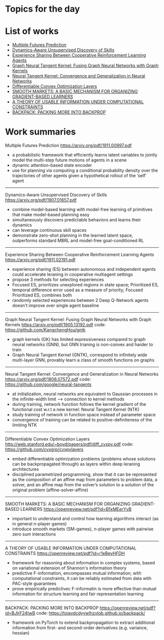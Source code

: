# Topics for the day 

<!-- ***************************************************** -->

# List of works
- [Multiple Futures Prediction](#1)
- [Dynamics-Aware Unsupervised Discovery of Skills](#2)
- [Experience Sharing Between Cooperative Reinforcement Learning Agents](#3)
- [Graph Neural Tangent Kernel: Fusing Graph Neural Networks with Graph Kernels](#4)
- [Neural Tangent Kernel: Convergence and Generalization in Neural Networks](#5)
- [Differentiable Convex Optimization Layers](#6)
- [SMOOTH MARKETS: A BASIC MECHANISM FOR ORGANIZING GRADIENT-BASED LEARNERS](#7)
- [A THEORY OF USABLE INFORMATION UNDER COMPUTATIONAL CONSTRAINTS](#8)
- [BACKPACK: PACKING MORE INTO BACKPROP](#9)

<!-- ***************************************************** -->

# Work summaries

<a name="1"></a> 
Multiple Futures Prediction
<https://arxiv.org/pdf/1911.00997.pdf>

- a probabilistic framework that efficiently learns latent variables to jointly model the multi-step future motions of agents in a scene
- dynamic attention-based state encoder
- use for planning via computing a conditional probability density over the trajectories of other agents given a hypothetical rollout of the ‘self’ agent
    

--- 
<a name="2"></a> 
Dynamics-Aware Unsupervised Discovery of Skills
<https://arxiv.org/pdf/1907.01657.pdf>

- combine model-based learning with model-free learning of primitives that make model-based planning easy
- simultaneously discovers predictable behaviors and learns their dynamics
- can leverage continuous skill spaces
- demonstrate zero-shot planning in the learned latent space, outperforms standard MBRL and model-free goal-conditioned RL


---
<a name="3"></a> 
Experience Sharing Between Cooperative Reinforcement Learning Agents
<https://arxiv.org/pdf/1911.02191.pdf>

- experience sharing (ES) between autonomous and independent agents could accelerate leraning in cooperative multiagent settings 
- propose 3 methods for selecting experiences 
- Focused ES, prioritizes unexplored regions in state space; Prioritized ES, temporal difference error used as a measure of priority; Focused Prioritized ES, combines both
- randomly selected experiences between 2 Deep Q-Network agents doesn't improve over single agent baseline 


--- 
<a name="4"></a> 
Graph Neural Tangent Kernel: Fusing Graph Neural Networks with Graph Kernels
<https://arxiv.org/pdf/1905.13192.pdf>
code: <https://github.com/KangchengHou/gntk>

- graph kernels (GK) has limited expressiveness compared to graph neural networks (GNN), but GNN trianing is non-convex and harder to train
- Graph Neural Tangent Kernel (GNTK), correspond to infinitely wide multi-layer GNN, provably learn a class of smooth functions on graphs


---
<a name="5"></a> 
Neural Tangent Kernel: Convergence and Generalization in Neural Networks
<https://arxiv.org/pdf/1806.07572.pdf>
code: <https://github.com/google/neural-tangents>

- at initialization, neural networks are equivalent to Gaussian processes in the infinite-width limit --> connection to kernel methods 
- during training, network function follows the kernel gradient of the functional cost w.r.t a new kernel: Neural Tangent Kernel (NTK)
- study training of network in function space instead of parameter space 
- convergence of training can be related to positive-definiteness of the limiting NTK 


--- 
<a name="6"></a> 
Differentiable Convex Optimization Layers
<http://web.stanford.edu/~boyd/papers/pdf/diff_cvxpy.pdf>
code: <https://github.com/cvxgrp/cvxpylayers>

- embed differentiable optimization problems (problems whose solutions can be backpropagated through) as layers within deep leraning architectures 
- disciplined parametrized programming, show that it can be represented as the composition of an affine map from parameters to problem data, a solver, and an affine map from the solver’s solution to a solution of the original problem (affine-solver-affine)


---
<a name="7"></a> 
SMOOTH MARKETS: A BASIC MECHANISM FOR ORGANIZING GRADIENT-BASED LEARNERS
<https://openreview.net/pdf?id=B1xMEerYvB>

- important to understand and control how learning algorithms interact (as in general n-player games)
- introduce smooth markets (SM-games), n-player games with pairwise zero sum interactions


---
<a name="8"></a> 
A THEORY OF USABLE INFORMATION UNDER COMPUTATIONAL CONSTRAINTS
<https://openreview.net/pdf?id=r1eBeyHFDH>

- framework for reasoning about information in complex systems, based on variational extension of Shannon's information theory
- predictive F-information, encompasses mutual information; with computational constraints, it can be reliably estimated from data wtih PAC-style guarantees
- prove empirically predictivec F-informatin is more effective than mutual information for structure learning and fair representation learning 


--- 
<a name="9"></a> 
BACKPACK: PACKING MORE INTO BACKPROP
<https://openreview.net/pdf?id=BJlrF24twB>
code: <https://toiaydcdyywlhzvlob.github.io/backpack/>

- framework on PyTorch to extend backpropagation to extract additional information from first- and second-order derivatives (e.g. variance, hessian)